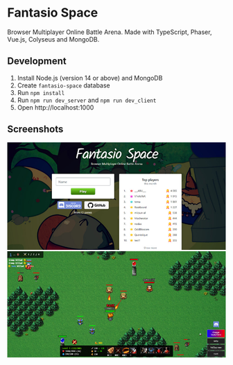 # Fantasio Space
Browser Multiplayer Online Battle Arena. Made with TypeScript, Phaser, Vue.js, Colyseus and MongoDB.

## Development
1. Install Node.js (version 14 or above) and MongoDB
2. Create ```fantasio-space``` database
3. Run ```npm install```
4. Run ```npm run dev_server``` and ```npm run dev_client```
5. Open http://localhost:1000

## Screenshots
![Screenshot](doc/images/screenshot-1.jpg)
![Screenshot](doc/images/screenshot-2.jpg)
